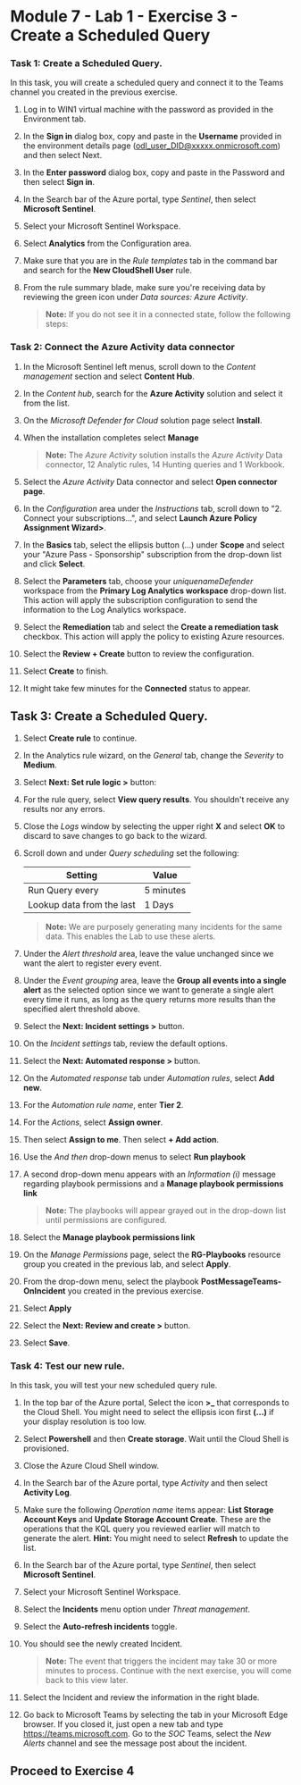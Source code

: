 # Module 7 - Lab 1 - Exercise 3 - Create a Scheduled Query

### Task 1: Create a Scheduled Query.

In this task, you will create a scheduled query and connect it to the Teams channel you created in the previous exercise.

1. Log in to WIN1 virtual machine with the password as provided in the Environment tab.  

1. In the **Sign in** dialog box, copy and paste in the **Username** provided in the environment details page (odl_user_DID@xxxxx.onmicrosoft.com) and then select Next.

1. In the **Enter password** dialog box, copy and paste in the Password and then select **Sign in**.

4. In the Search bar of the Azure portal, type *Sentinel*, then select **Microsoft Sentinel**.

5. Select your Microsoft Sentinel Workspace.

6. Select **Analytics** from the Configuration area.

7. Make sure that you are in the *Rule templates* tab in the command bar and search for the **New CloudShell User** rule.

8. From the rule summary blade, make sure you're receiving data by reviewing the green icon under *Data sources: Azure Activity*.

    >**Note:** If you do not see it in a connected state, follow the following steps:

### Task 2:  Connect the Azure Activity data connector

1. In the Microsoft Sentinel left menus, scroll down to the *Content management* section and select **Content Hub**.

1. In the *Content hub*, search for the **Azure Activity** solution and select it from the list.

1. On the *Microsoft Defender for Cloud* solution page select **Install**.

1. When the installation completes select **Manage**

    >**Note:** The *Azure Activity* solution installs the *Azure Activity* Data connector, 12 Analytic rules, 14 Hunting queries and 1 Workbook.

1. Select the *Azure Activity* Data connector and select **Open connector page**.

1. In the *Configuration* area under the *Instructions* tab, scroll down to "2. Connect your subscriptions...", and select **Launch Azure Policy Assignment Wizard>**.

1. In the **Basics** tab, select the ellipsis button (...) under **Scope** and select your "Azure Pass - Sponsorship" subscription from the drop-down list and click **Select**.

1. Select the **Parameters** tab, choose your *uniquenameDefender* workspace from the **Primary Log Analytics workspace** drop-down list. This action will apply the subscription configuration to send the information to the Log Analytics workspace.

1. Select the **Remediation** tab and select the **Create a remediation task** checkbox. This action will apply the policy to existing Azure resources.

1. Select the **Review + Create** button to review the configuration.

1. Select **Create** to finish.

1. It might take few minutes for the **Connected** status to appear.

## Task 3: Create a Scheduled Query.

1. Select **Create rule** to continue.

1. In the Analytics rule wizard, on the *General* tab, change the *Severity* to **Medium**.

1. Select **Next: Set rule logic >** button:

1. For the rule query, select **View query results**. You shouldn't receive any results nor any errors.

1. Close the *Logs* window by selecting the upper right **X** and select **OK** to discard to save changes to go back to the wizard.

1. Scroll down and under *Query scheduling* set the following:

    |Setting|Value|
    |---|---|
    |Run Query every|5 minutes|
    |Lookup data from the last|1 Days|

    >**Note:** We are purposely generating many incidents for the same data. This enables the Lab to use these alerts.

1. Under the *Alert threshold* area, leave the value unchanged since we want the alert to register every event.

1. Under the *Event grouping* area, leave the **Group all events into a single alert** as the selected option since we want to generate a single alert every time it runs, as long as the query returns more results than the specified alert threshold above.

1. Select the **Next: Incident settings >** button. 

1. On the *Incident settings* tab, review the default options.

1. Select the **Next: Automated response >** button.

1. On the *Automated response* tab under *Automation rules*, select **Add new**.

1. For the *Automation rule name*, enter **Tier 2**.

1. For the *Actions*, select **Assign owner**.

1. Then select **Assign to me**. Then select **+ Add action**.

1. Use the *And then* drop-down menus to select **Run playbook**

24. A second drop-down menu appears with an *Information (i)* message regarding playbook permissions and a **Manage playbook permissions link**

    >**Note:** The playbooks will appear grayed out in the drop-down list until permissions are configured.

25. Select the **Manage playbook permissions link**

26. On the *Manage Permissions* page, select the **RG-Playbooks** resource group you created in the previous lab, and select **Apply**.

27. From the drop-down menu, select the playbook **PostMessageTeams-OnIncident** you created in the previous exercise.

28. Select **Apply**

29. Select the **Next: Review and create >** button.
  
30. Select **Save**.

### Task 4: Test our new rule.

In this task, you will test your new scheduled query rule.

1. In the top bar of the Azure portal, Select the icon **>_** that corresponds to the Cloud Shell. You might need to select the ellipsis icon first **(...)** if your display resolution is too low.

1. Select **Powershell** and then **Create storage**. Wait until the Cloud Shell is provisioned.

1. Close the Azure Cloud Shell window.

1. In the Search bar of the Azure portal, type *Activity* and then select **Activity Log**.

1. Make sure the following *Operation name* items appear: **List Storage Account Keys** and **Update Storage Account Create**. These are the operations that the KQL query you reviewed earlier will match to generate the alert. **Hint:** You might need to select **Refresh** to update the list.

1. In the Search bar of the Azure portal, type *Sentinel*, then select **Microsoft Sentinel**.

1. Select your Microsoft Sentinel Workspace.

1. Select the **Incidents** menu option under *Threat management*.

1. Select the **Auto-refresh incidents** toggle.

1. You should see the newly created Incident.

    >**Note:** The event that triggers the incident may take 30 or more minutes to process. Continue with the next exercise, you will come back to this view later.

1. Select the Incident and review the information in the right blade.

1. Go back to Microsoft Teams by selecting the tab in your Microsoft Edge browser. If you closed it, just open a new tab and type https://teams.microsoft.com. Go to the *SOC* Teams, select the *New Alerts* channel and see the message post about the incident.

## Proceed to Exercise 4

